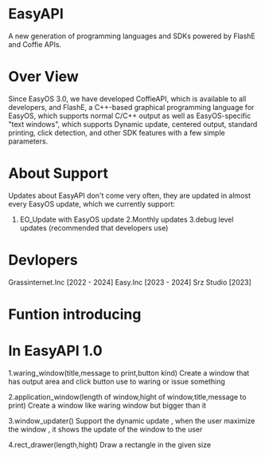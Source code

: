 # EasyAPI
A new generation of programming languages and SDKs powered by FlashE and Coffie APIs.

# Over View
Since EasyOS 3.0, we have developed CoffieAPI, which is available to all developers, and FlashE, a C++-based graphical programming language for EasyOS, which supports normal C/C++ output as well as EasyOS-specific "text windows", which supports Dynamic update, centered output, standard printing, click detection, and other SDK features with a few simple parameters.

# About Support
Updates about EasyAPI don't come very often, they are updated in almost every EasyOS update, which we currently support:
1. EO_Update with EasyOS update
2.Monthly updates
3.debug level updates (recommended that developers use)

# Devlopers
Grassinternet.Inc [2022 - 2024] Easy.Inc [2023 - 2024] Srz Studio [2023]

# Funtion introducing

# In EasyAPI 1.0
1.waring_window(title,message to print,button kind)
Create a window that has output area and click button use to waring or issue something

2.application_window(length of window,hight of window,title,message to print)
Create a window like waring window but bigger than it

3.window_updater()
Support the dynamic update , when the user maximize the window , it shows the update of the window to the user

4.rect_drawer(length,hight)
Draw a rectangle in the given size
